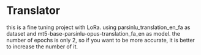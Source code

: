 # Translator
this is a fine tuning project with LoRa.
using parsinlu_translation_en_fa as dataset and mt5-base-parsinlu-opus-translation_fa_en as model.
the number of epochs is only 2, so if you want to be more accurate, it is better to increase the number of it.
